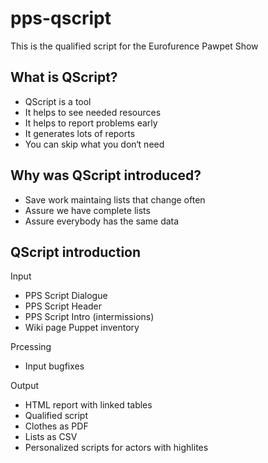 # pps-qscript
This is the qualified script for the Eurofurence Pawpet Show

## What is QScript?
 * QScript is a tool
 * It helps to see needed resources
 * It helps to report problems early
 * It generates lots of reports
 * You can skip what you don‘t need

## Why was QScript introduced?
 * Save work maintaing lists that change often
 * Assure we have complete lists
 * Assure everybody has the same data

## QScript introduction

Input
 * PPS Script Dialogue
 * PPS Script Header
 * PPS Script Intro (intermissions)
 * Wiki page Puppet inventory

Prcessing
 * Input bugfixes
  
Output
 * HTML report with linked tables
 * Qualified script
 * Clothes as PDF
 * Lists as CSV
 * Personalized scripts for actors with highlites

